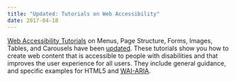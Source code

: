 ```yaml
---
title: "Updated: Tutorials on Web Accessibility"
date: 2017-04-18
---
```

<p><a href="http://www.w3.org/WAI/tutorials/">Web Accessibility Tutorials</a> on Menus, Page Structure, Forms, Images, Tables, and Carousels have been <a href="https://www.w3.org/WAI/tutorials/changelog/">updated</a>. These tutorials show you how to create web content that is accessible to people with disabilities and that improves the user experience for all users. They include general guidance, and specific examples for HTML5 and <a href="{{ "/standards-guidelines/aria/" | relative_url }}">WAI-ARIA</a>.</p>